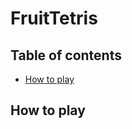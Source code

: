 # FruitTetris

## Table of contents
* [How to play](https://github.com/KenneyLiang/FruitTetris#instructions)


## How to play